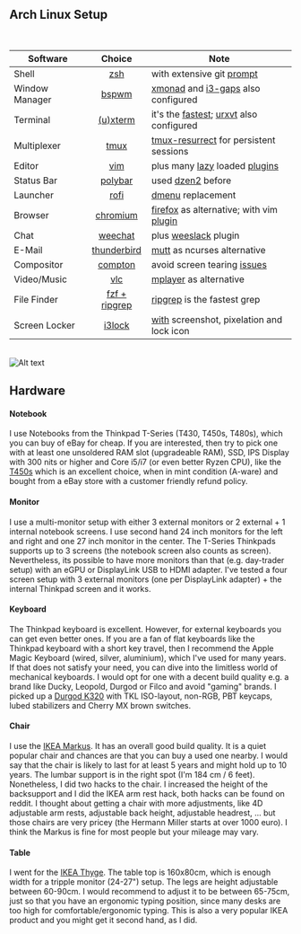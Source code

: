 ## Arch Linux Setup

<br>

| Software | Choice | Note
| ------------- |:-------------:|-------------|
| Shell | [zsh](https://wiki.archlinux.org/index.php/zsh) | with extensive git [prompt](https://github.com/starcraftman/zsh-git-prompt)
| Window Manager | [bspwm](https://wiki.archlinux.org/index.php/bspwm) | [xmonad](https://github.com/xmonad/xmonad) and [i3-gaps](https://github.com/Airblader/i3) also configured
| Terminal      | [(u)xterm](https://wiki.archlinux.org/index.php/Xterm) | it's the [fastest](https://lwn.net/Articles/751763/); [urxvt](https://wiki.archlinux.org/index.php/Rxvt-unicode) also configured
| Multiplexer | [tmux](https://wiki.archlinux.org/index.php/tmux) | [tmux-resurrect](https://github.com/tmux-plugins/tmux-resurrect) for persistent sessions
| Editor      | [vim](https://wiki.archlinux.org/index.php/vim) | plus many [lazy](https://github.com/junegunn/vim-plug#on-demand-loading-of-plugins) loaded [plugins](https://github.com/madnight/dotfiles/blob/master/vim/plugins.vim)
| Status Bar | [polybar](https://github.com/jaagr/polybar) | used [dzen2](https://wiki.archlinux.org/index.php/Dzen) before
| Launcher | [rofi](https://wiki.archlinux.org/index.php/rofi) | [dmenu](https://wiki.archlinux.org/index.php/dmenu) replacement
| Browser | [chromium](https://wiki.archlinux.org/index.php/chromium) | [firefox](https://wiki.archlinux.org/index.php/Firefox) as alternative; with vim [plugin](https://github.com/1995eaton/chromium-vim)
| Chat | [weechat](https://wiki.archlinux.org/index.php/Weechat) | plus [weeslack](https://github.com/wee-slack/wee-slack) plugin
| E-Mail | [thunderbird](https://wiki.archlinux.org/index.php/thunderbird) | [mutt](https://wiki.archlinux.org/index.php/Mutt) as ncurses alternative
| Compositor | [compton](https://wiki.archlinux.org/index.php/compton) | avoid screen tearing [issues](https://www.reddit.com/r/archlinux/comments/7yhuy3/screen_tearing_issue_in_arch_linux/)
| Video/Music | [vlc](https://wiki.archlinux.org/index.php/VLC_media_player) | [mplayer](https://wiki.archlinux.org/index.php/MPlayer) as alternative
| File Finder | [fzf + ripgrep](https://medium.com/@crashybang/supercharge-vim-with-fzf-and-ripgrep-d4661fc853d2) | [ripgrep](https://github.com/BurntSushi/ripgrep) is the fastest grep
| Screen Locker | [i3lock](https://github.com/i3/i3lock) | [with](https://github.com/madnight/dotfiles/blob/c112cc973ddcb0c754c00ca266eb0bdbc13dcd62/scripts/lock.go) screenshot, pixelation and lock icon


<br>![Alt text](https://raw.github.com/madnight/dotfiles/master/screenshot.png "SCREENSHOT")

## Hardware

#### Notebook
I use Notebooks from the Thinkpad T-Series (T430, T450s, T480s), which you can buy of eBay for cheap. If you are interested, then try to pick one with at least one unsoldered RAM slot (upgradeable RAM), SSD, IPS Display with 300 nits or higher and Core i5/i7 (or even better Ryzen CPU), like the [T450s](https://www.notebookcheck.net/Lenovo-ThinkPad-T450s-Ultrabook-Review.137248.0.html) which is an excellent choice, when in mint condition (A-ware) and bought from a eBay store with a customer friendly refund policy.

#### Monitor
I use a multi-monitor setup with either 3 external monitors or 2 external + 1 internal notebook screens. I use second hand 24 inch monitors for the left and right and one 27 inch monitor in the center. The T-Series Thinkpads supports up to 3 screens (the notebook screen also counts as screen). Nevertheless, its possible to have more monitors than that (e.g. day-trader setup) with an eGPU or DisplayLink USB to HDMI adapter. I've tested a four screen setup with 3 external monitors (one per DisplayLink adapter) + the internal Thinkpad screen and it works.

#### Keyboard
The Thinkpad keyboard is excellent. However, for external keyboards you can get even better ones. If you are a fan of flat keyboards like the Thinkpad keyboard with a short key travel, then I recommend the Apple Magic Keyboard (wired, silver, aluminium), which I've used for many years. If that does not satisfy your need, you can dive into the limitless world of mechanical keyboards. I would opt for one with a decent build quality e.g. a brand like Ducky, Leopold, Durgod or Filco and avoid "gaming" brands. I picked up a [Durgod K320](http://web.archive.org/web/20200731171335/https://www.amazon.com/dp/B078HFTTYK/) with TKL ISO-layout, non-RGB, PBT keycaps, lubed stabilizers and Cherry MX brown switches.

#### Chair
I use the [IKEA Markus](http://web.archive.org/web/20200303192021/https://www.ikea.com/us/en/p/markus-office-chair-vissle-dark-gray-90289172/). It has an overall good build quality. It is a quiet popular chair and chances are that you can buy a used one nearby. I would say that the chair is likely to last for at least 5 years and might hold up to 10 years. The lumbar support is in the right spot (I'm 184 cm / 6 feet). Nonetheless, I did two hacks to the chair. I increased the height of the backsupport and I did the IKEA arm rest hack, both hacks can be found on reddit. I thought about getting a chair with more adjustments, like 4D adjustable arm rests, adjustable back height, adjustable headrest, ... but those chairs are very pricey (the Hermann Miller starts at over 1000 euro). I think the Markus is fine for most people but your mileage may vary.

#### Table
I went for the [IKEA Thyge](http://web.archive.org/web/20191120195444/https://www.ikea.com/us/en/p/thyge-desk-white-silver-color-s49110931/). The table top is 160x80cm, which is enough width for a tripple monitor (24-27") setup. The legs are height adjustable between 60-90cm. I would recommend to adjust it to be between 65-75cm, just so that you have an ergonomic typing position, since many desks are too high for comfortable/ergonomic typing. This is also a very popular IKEA product and you might get it second hand, as I did.
